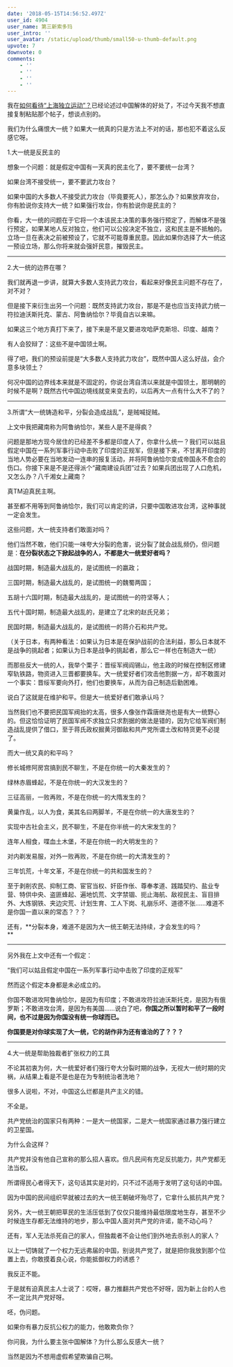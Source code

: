 ```yaml
---
date: '2018-05-15T14:56:52.497Z'
user_id: 4904
user_name: 第三新索多玛
user_intro: ''
user_avatar: /static/upload/thumb/small50-u-thumb-default.png
upvote: 7
downvote: 0
comments:
    - ''
    - ''
    - ''
    - ''
---
```


我在[如何看待“上海独立运动”？](https://web.archive.org:443/web/20180529145332/https://www.pin-cong.com/p/24298/?s=78333)已经论述过中国解体的好处了，不过今天我不想直接复制粘贴那个帖子，想谈点别的。

我们为什么痛恨大一统？如果大一统真的只是方法上不对的话，那也犯不着这么反感它呀。

  

1.大一统是反民主的

想象一个问题：就是假定中国有一天真的民主化了，要不要统一台湾？

如果台湾不接受统一，要不要武力攻台？

如果中国的大多数人不接受武力攻台（毕竟要死人），那怎么办？如果放弃攻台，你有脸说你支持大一统？如果强行攻台，你有脸说你是民主的？

你看，大一统的问题在于它将一个本该民主决策的事务强行预定了，而解体不是强行预定，如果某地人反对独立，他们可以公投决定不独立，这和民主是不抵触的。立场一旦在表决之前被预设了，它就不可能尊重民意。因此如果你选择了大一统这一预设立场，那么你将来就会强奸民意，摧毁民主。

---

2.大一统的边界在哪？

我们就再退一步讲，就算大多数人支持武力攻台，看起来好像民主问题不存在了，对不对？

但是接下来衍生出另一个问题：既然支持武力攻台，那是不是也应当支持武力统一符拉迪沃斯托克、蒙古、阿鲁纳恰尔？毕竟自古以来嘛。

如果这三个地方真打下来了，接下来是不是又要进攻哈萨克斯坦、印度、越南？

有人会狡辩了：这些不是中国领土啊。

得了吧，我们的预设前提是“大多数人支持武力攻台”，既然中国人这么好战，会介意多块领土？

何况中国的边界线本来就是不固定的，你说台湾自清以来就是中国领土，那明朝的时候不是啊？既然古代中国边境线就变来变去的，以后再大一点有什么大不了的？

---

3.所谓“大一统铸造和平，分裂会造成战乱”，是贼喊捉贼。

上文中我把藏南称为阿鲁纳恰尔，某些人是不是得疯？  

问题是那地方现今居住的已经差不多都是印度人了，你拿什么统一？我们可以姑且假定中国在一系列军事行动中击败了印度的正规军，但是接下来，不甘离开印度的当地人势必要在当地发动一连串的报复活动，并将阿鲁纳恰尔变成帝国永不愈合的伤口。你接下来是不是还得派个“藏南建设兵团”过去？如果兵团出现了人口危机，又怎么办？八千湘女上藏南？

真TM迫真民主啊。

甚至都不用等到阿鲁纳恰尔，我们可以肯定的讲，只要中国敢进攻台湾，这种事就一定会发生。

这些问题，大一统支持者们敢面对吗？

他们当然不敢，他们只能一味夸大分裂的危害，说分裂了就会战乱频仍，但问题是：**在分裂状态之下掀起战争的人，不都是大一统爱好者吗？**

战国时期，制造最大战乱的，是试图统一的嬴政；

三国时期，制造最大战乱的，是试图统一的魏蜀两国；

五胡十六国时期，制造最大战乱的，是试图统一的符坚等人；

五代十国时期，制造最大战乱的，是建立了北宋的赵氏兄弟；

民国时期，制造最大战乱的，是试图统一的蒋介石和共产党。

（关于日本，有两种看法：如果认为日本是在保护战前的合法利益，那么日本就不是战争的挑起者；如果认为日本是战争的挑起者，那么它一样也在制造大一统）

而那些反大一统的人，我举个栗子：晋绥军阀阎锡山，他主政的时候在控制区修建窄轨铁路，物资进入三晋都要换车。大一统爱好者们攻击他割据一方，却不敢面对一个事实：晋绥军要向外打，他们也要换车，从而为自己制造后勤困难。

说白了这就是在维护和平。但是大一统爱好者们敢承认吗？

当然我们也不要把民国军阀抬的太高，很多人像张作霖唐继尧也是有大一统野心的。但这恰恰证明了民国军阀不求独立只求割据的做法是错的，因为它给军阀们制造战乱提供了借口，至于蒋氏政权掘黄河御敌和共产党所谓土改和特货更不必提了。

而大一统又真的和平吗？

修长城修阿房宫搞到民不聊生，不是在你统一的大秦发生的？

绿林赤眉蜂起，不是在你统一的大汉发生的？

三征高丽，一败再败，不是在你统一的大隋发生的？

黄巢作乱，以人为食，美其名曰两脚羊，不是在你统一的大唐发生的？

实现中古社会主义，民不聊生，不是在你半统一的大宋发生的？

连年人相食，喋血土木堡，不是在你统一的大明发生的？

对内剃发易服，对外一败再败，不是在你统一的大清发生的？

三年饥荒，十年文革，不是在你统一的共和国发生的？

至于剥削农民、抑制工商、宦官当权、奸臣作伥、尊奉孝道、践踏契约、盐业专营、特供中央、盗匪蜂起、遍地饥荒、文字禁锢、扼止海航、敌视民主、盲目排外、大炼钢铁、夹边灾荒、计划生育、工人下岗、礼崩乐坏、道德不张……难道不是你国一直以来的常态？？？

还有，**分裂本身，难道不是因为大一统王朝无法持续，才会发生的吗？  
**

---

另外我在上文中还有一个假定：

“我们可以姑且假定中国在一系列军事行动中击败了印度的正规军”

然而这个假定本身都是未必成立的。

你国不敢进攻阿鲁纳恰尔，是因为有印度；不敢进攻符拉迪沃斯托克，是因为有俄罗斯；不敢进攻台湾，是因为有美国……说白了吧，**你国之所以暂时和平了一段时间，也不过是因为你国没有统一你球而已。**

**你国要是对你球实现了大一统，它的胡作非为还有谁治的了？？？**

---

4.大一统是帮助独裁者扩张权力的工具

不论其初衷为何，大一统爱好者们强行夸大分裂时期的战争，无视大一统时期的灾祸，从结果上看是不是也是在为专制统治者洗地？  

很多人说啦，不对，中国这么烂都是共产主义的错。

不全是。

共产党统治的国家只有两种：一是大一统国家，二是大一统国家通过暴力强行建立的卫星国。

为什么会这样？

共产党并没有他自己宣称的那么招人喜欢。但凡民间有充足反抗能力，共产党都无法当权。

所谓得民心者得天下，这句话其实是对的，只不过不适用于发明了这句话的中国。

因为中国的民间组织早就被过去的大一统王朝破坏殆尽了，它拿什么抵抗共产党？

另外，大一统王朝把草民的生活压低到了仅仅只能维持最低限度地生存，甚至不少时候连生存都无法维持的地步，那么中国人面对共产党的许诺，能不动心吗？

还有，军人无法杀死自己的家人，但独裁者不会让他们到外地去杀别人的家人？

以上一切铸就了一个权力无远弗届的中国，别说共产党了，就是把你我放到那个位置上去，你敢摸着良心说，你能抵御权力的诱惑？

我反正不能。

于是就有迫真民主人士说了：哎呀，暴力推翻共产党也不好呀，因为新上台的人也不一定比共产党好呀。

呸，伪问题。

如果你有暴力反抗公权力的能力，他敢欺负你？

  

你问我，为什么要主张中国解体？为什么那么反感大一统？

当然是因为不想用虚假希望欺骗自己啊。
